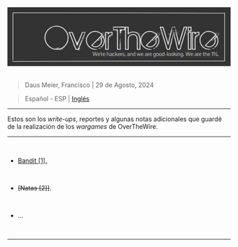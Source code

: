 <div align="center"> <img src="../resources/images/ctf_write-ups/OverTheWire_banner/overthewire_main_banner.jpg"> </div>

<br>

> Daus Meier, Francisco | 29 de Agosto, 2024

> <p> <span> Español - ESP </span> | <a href=https://github.com/frandausmeier/CTF_Write-Ups/tree/main/OverTheWire> Inglés <a/> </p>

-----

Estos son los _write-ups_, reportes y algunas notas adicionales que guardé de la realización de los _wargames_ de OverTheWire.

-----

<br>

* [Bandit [1].](https://github.com/frandausmeier/CTF_Write-Ups/blob/main/OverTheWire/Bandit/README.md)

<br>

* ~~[Natas [2]]~~.

<br>

* ...

<br>

-----

